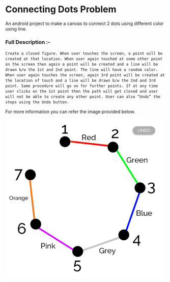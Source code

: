 # Connecting Dots Problem
An android project to make a canvas to connect 2 dots using different color using line.

### Full Description :-

`Create a closed figure. When user touches the screen, a point will be created at that location. When user again touched at some other point on the screen then again a point will be created and a line will be drawn b/w the 1st and 2nd point. The line will have a random color. When user again touches the screen, again 3rd point will be created at the location of touch and a line will be drawn b/w the 2nd and 3rd point. Same procedure will go on for further points. If at any time user clicks on the 1st point then the path will get closed and user will not be able to create any other point. User can also “Undo” the steps using the Undo button.`

For more information you can refer the image provided below.

![The Problem](images/problem.png?raw=true)
